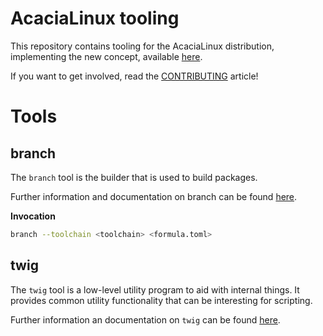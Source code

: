# AcaciaLinux tooling

This repository contains tooling for the AcaciaLinux distribution, implementing the new concept, available [here](https://github.com/AcaciaLinux/docs).

If you want to get involved, read the [CONTRIBUTING](CONTRIBUTING.md) article!

# Tools

## branch

The `branch` tool is the builder that is used to build packages.

Further information and documentation on branch can be found [here](docs/branch/README.md).

**Invocation**

```bash
branch --toolchain <toolchain> <formula.toml>
```

## twig

The `twig` tool is a low-level utility program to aid with internal things.
It provides common utility functionality that can be interesting for scripting.

Further information an documentation on `twig` can be found [here](docs/twig/README.md).
